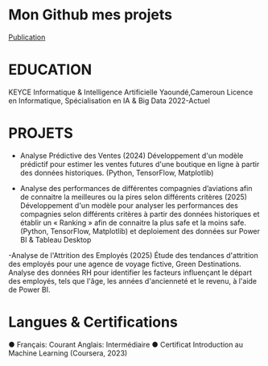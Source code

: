 # Mon Github mes projets
[Publication](https://github.com/LostWin)

# EDUCATION 
KEYCE Informatique & Intelligence Artificielle	Yaoundé,Cameroun
Licence en Informatique, Spécialisation en IA & Big Data	2022-Actuel


# PROJETS

- Analyse Prédictive des Ventes (2024)
  Développement d'un modèle prédictif pour estimer les ventes futures d'une boutique en ligne à partir des données historiques. (Python, TensorFlow, Matplotlib)

- Analyse des performances de différentes compagnies d’aviations afin de connaitre la meilleures ou la pires selon différents critères (2025)
  Développement d'un modèle pour analyser les performances des compagnies selon différents critères à partir des données historiques et établir un « Ranking » afin de connaitre la plus safe et la moins safe. (Python, TensorFlow, Matplotlib) et deploiement des données sur Power BI & Tableau Desktop
  
-Analyse de l'Attrition des Employés (2025)
Étude des tendances d'attrition des employés pour une agence de voyage fictive, Green Destinations. Analyse des données RH pour identifier les facteurs influençant le départ des employés, tels que l'âge, les années d'ancienneté et le revenu, à l'aide de Power BI.

# Langues & Certifications

●	Français: Courant							Anglais: Intermédiaire
●	Certificat Introduction au Machine Learning (Coursera, 2023)

